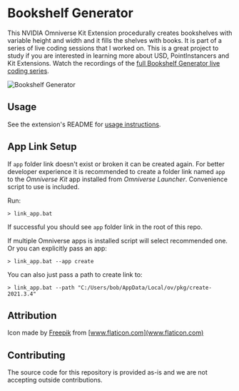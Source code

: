 # Bookshelf Generator

This NVIDIA Omniverse Kit Extension procedurally creates bookshelves with variable height and width and it fills the shelves with books. It is part of a series of live coding sessions that I worked on. This is a great project to study if you are interested in learning more about USD, PointInstancers and Kit Extensions. Watch the recordings of the [full Bookshelf Generator live coding series](https://www.youtube.com/playlist?list=PL3jK4xNnlCVcDS_DgtTSAljdC2KUliU1F).

![Bookshelf Generator](exts/maticodes.generator.bookshelf/data/clip.gif)

## Usage 
See the extension's README for [usage instructions](exts/maticodes.generator.bookshelf/docs/README.md).

## App Link Setup

If `app` folder link doesn't exist or broken it can be created again. For better developer experience it is recommended to create a folder link named `app` to the *Omniverse Kit* app installed from *Omniverse Launcher*. Convenience script to use is included.

Run:

```
> link_app.bat
```

If successful you should see `app` folder link in the root of this repo.

If multiple Omniverse apps is installed script will select recommended one. Or you can explicitly pass an app:

```
> link_app.bat --app create
```

You can also just pass a path to create link to:

```
> link_app.bat --path "C:/Users/bob/AppData/Local/ov/pkg/create-2021.3.4"
```

## Attribution
Icon made by [Freepik](https://www.flaticon.com/authors/freepik) from [www.flaticon.com](www.flaticon.com)

## Contributing
The source code for this repository is provided as-is and we are not accepting outside contributions.
